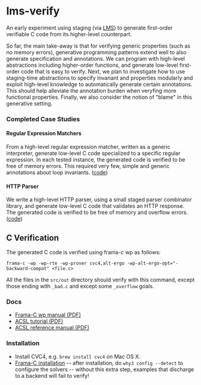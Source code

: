 # lms-verify

An early experiment using staging (via [LMS](http://github.com/TiarkRompf/virtualization-lms-core)) to generate first-order verifiable C code from its higher-level counterpart.

So far, the main take-away is that for verifying generic properties (such as no memory errors), generative programming patterns extend well to also generate specification and annotations. We can program with high-level abstractions including higher-order functions, and generate low-level first-order code that is easy to verify. Next, we plan to investigate how to use staging-time abstractions to specify invariant and properties modularly and exploit high-level knowledge to automatically generate certain annotations. This should help alleviate the annotation burden when veryfing more functional properties. Finally, we also consider the notion of "blame" in this generative setting.

### Completed Case Studies

#### Regular Expression Matchers

From a high-level regular expression matcher, written as a generic interpreter, generate low-level C code specialized to a specific regular expression. In each tested instance, the generated code is verified to be free of memory errors. This required very few, simple and generic annotations about loop invariants. ([code](src/test/scala/lms/verify/RegexTests.scala))

#### HTTP Parser

We write a high-level HTTP parser, using a small staged parser combinator library, and generate low-level C code that validates an HTTP response. The generated code is verified to be free of memory and overflow errors. ([code](src/test/scala/lms/verify/ParserTests.scala))

## C Verification

The generated C code is verified using frama-c wp as follows:

```frama-c -wp -wp-rte -wp-prover cvc4,alt-ergo -wp-alt-ergo-opt="-backward-compat" <file.c>```

All the files in the `src/out` directory should verify with this command, except those ending with `_bad.c` and except some `_overflow` goals.

### Docs
* [Frama-C wp manual (PDF)](http://frama-c.com/download/frama-c-wp-manual.pdf)
* [ACSL tutorial (PDF)](http://frama-c.com/download/acsl-tutorial.pdf)
* [ACSL reference manual (PDF)](http://frama-c.com/download/acsl.pdf)

### Installation
* Install CVC4, e.g. `brew install cvc4` on Mac OS X.
* [Frama-C installation](http://frama-c.com/install-aluminium-20160501.html) -- after installation, do `why3 config --detect` to configure the solvers -- without this extra step, examples that discharge to a backend will fail to verify!
